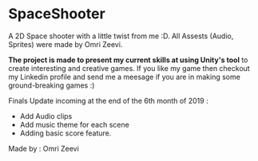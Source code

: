
# SpaceShooter
A 2D Space shooter with a little twist from me :D.
All Assests (Audio, Sprites) were made by Omri Zeevi.


**The project is made to present my current skills at using Unity's tool** to create interesting and creative games.
If you like my game then checkout my Linkedin profile and send me a meesage if you are in making some ground-breaking games :)

Finals Update incoming at the end of the 6th month of 2019 :

 - Add Audio clips
 - Add music theme for each scene
 - Adding basic score feature.

Made by : Omri Zeevi
